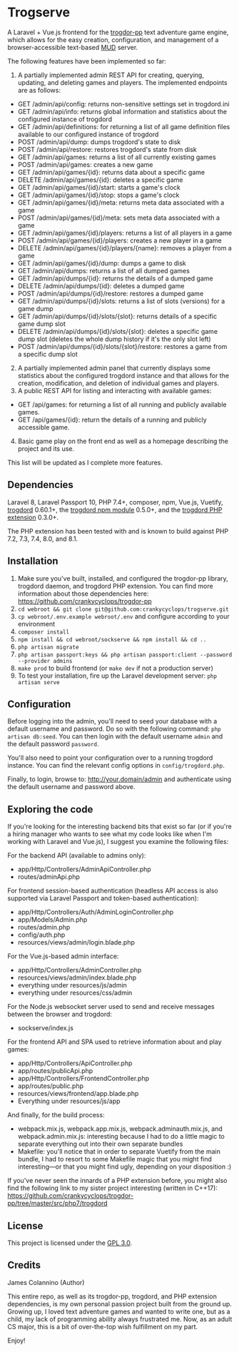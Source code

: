 # Trogserve

A Laravel + Vue.js frontend for the [trogdor-pp](https://github.com/crankycyclops/trogdor-pp "trogdor-pp") text adventure game engine, which allows for the easy creation, configuration, and management of a browser-accessible text-based [MUD](https://en.wikipedia.org/wiki/MUD "MUD") server.


The following features have been implemented so far:

1. A partially implemented admin REST API for creating, querying, updating, and deleting games and players. The implemented endpoints are as follows:
 - GET /admin/api/config: returns non-sensitive settings set in trogdord.ini
 - GET /admin/api/info: returns global information and statistics about the configured instance of trogdord
 - GET /admin/api/definitions: for returning a list of all game definition files available to our configured instance of trogdord
 - POST /admin/api/dump: dumps trogdord's state to disk
 - POST /admin/api/restore: restores trogdord's state from disk
 - GET /admin/api/games: returns a list of all currently existing games
 - POST /admin/api/games: creates a new game
 - GET /admin/api/games/{id}: returns data about a specific game
 - DELETE /admin/api/games/{id}: deletes a specific game
 - GET /admin/api/games/{id}/start: starts a game's clock
 - GET /admin/api/games/{id}/stop: stops a game's clock
 - GET /admin/api/games/{id}/meta: returns meta data associated with a game
 - POST /admin/api/games/{id}/meta: sets meta data associated with a game
 - GET /admin/api/games/{id}/players: returns a list of all players in a game
 - POST /admin/api/games/{id}/players: creates a new player in a game
 - DELETE /admin/api/games/{id}/players/{name}: removes a player from a game
 - GET /admin/api/games/{id}/dump: dumps a game to disk
 - GET /admin/api/dumps: returns a list of all dumped games
 - GET /admin/api/dumps/{id}: returns the details of a dumped game
 - DELETE /admin/api/dumps/{id}: deletes a dumped game
 - POST /admin/api/dumps/{id}/restore: restores a dumped game
 - GET /admin/api/dumps/{id}/slots: returns a list of slots (versions) for a game dump
 - GET /admin/api/dumps/{id}/slots/{slot}: returns details of a specific game dump slot
 - DELETE /admin/api/dumps/{id}/slots/{slot}: deletes a specific game dump slot (deletes the whole dump history if it's the only slot left)
 - POST /admin/api/dumps/{id}/slots/{slot}/restore: restores a game from a specific dump slot
2. A partially implemented admin panel that currently displays some statistics about the configured trogdord instance and that allows for the creation, modification, and deletion of individual games and players.
3. A public REST API for listing and interacting with available games:
 - GET /api/games: for returning a list of all running and publicly available games.
 - GET /api/games/{id}: return the details of a running and publicly accessible game.
4. Basic game play on the front end as well as a homepage describing the project and its use.

This list will be updated as I complete more features.

## Dependencies

Laravel 8, Laravel Passport 10, PHP 7.4+, composer, npm, Vue.js, Vuetify, [trogdord](https://github.com/crankycyclops/trogdor-pp "trogdord") 0.60.1+, the [trogdord npm module](https://github.com/crankycyclops/trogdor-pp/tree/master/src/nodejs/trogdord "trogdord npm module") 0.5.0+, and the [trogdord PHP extension](https://github.com/crankycyclops/trogdor-pp/tree/master/src/trogdord "trogdord PHP extension") 0.3.0+.

The PHP extension has been tested with and is known to build against PHP 7.2, 7.3, 7.4, 8.0, and 8.1.

## Installation

1. Make sure you've built, installed, and configured the trogdor-pp library, trogdord daemon, and trogdord PHP extension. You can find more information about those dependencies here: https://github.com/crankycyclops/trogdor-pp
2. `cd webroot && git clone git@github.com:crankycyclops/trogserve.git`
3. `cp webroot/.env.example webroot/.env` and configure according to your environment
4. `composer install`
5. `npm install && cd webroot/sockserve && npm install && cd ..`
6. `php artisan migrate`
7. `php artisan passport:keys && php artisan passport:client --password --provider admins`
8. `make prod` to build frontend (or `make dev` if not a production server)
9. To test your installation, fire up the Laravel development server: `php artisan serve`

## Configuration

Before logging into the admin, you'll need to seed your database with a default username and password. Do so with the following command: `php artisan db:seed`. You can then login with the default username `admin` and the default password `password`.

You'll also need to point your configuration over to a running trogdord instance. You can find the relevant config options in `config/trogdord.php`.

Finally, to login, browse to: http://your.domain/admin and authenticate using the default username and password above.

## Exploring the code

If you're looking for the interesting backend bits that exist so far (or if you're a hiring manager who wants to see what my code looks like when I'm working with Laravel and Vue.js), I suggest you examine the following files:

For the backend API (available to admins only):

- app/Http/Controllers/AdminApiController.php
- routes/adminApi.php

For frontend session-based authentication (headless API access is also supported via Laravel Passport and token-based authentication):

- app/Http/Controllers/Auth/AdminLoginController.php
- app/Models/Admin.php
- routes/admin.php
- config/auth.php
- resources/views/admin/login.blade.php

For the Vue.js-based admin interface:

- app/Http/Controllers/AdminController.php
- resources/views/admin/index.blade.php
- everything under resources/js/admin
- everything under resources/css/admin

For the Node.js websocket server used to send and receive messages between the browser and trogdord:

- sockserve/index.js

For the frontend API and SPA used to retrieve information about and play games:

- app/Http/Controllers/ApiController.php
- app/routes/publicApi.php
- app/Http/Controllers/FrontendController.php
- app/routes/public.php
- resources/views/frontend/app.blade.php
- Everything under resources/js/app

And finally, for the build process:

- webpack.mix.js, webpack.app.mix.js, webpack.adminauth.mix.js, and webpack.admin.mix.js: interesting because I had to do a little magic to separate everything out into their own separate bundles
- Makefile: you'll notice that in order to separate Vuetify from the main bundle, I had to resort to some Makefile magic that you might find interesting—or that you might find ugly, depending on your disposition :)

If you've never seen the innards of a PHP extension before, you might also find the following link to my sister project interesting (written in C++17): https://github.com/crankycyclops/trogdor-pp/tree/master/src/php7/trogdord

## License

This project is licensed under the [GPL 3.0](https://www.gnu.org/licenses/gpl-3.0.en.html "GPL 3.0").

## Credits

James Colannino (Author)

This entire repo, as well as its trogdor-pp, trogdord, and PHP extension dependencies, is my own personal passion project built from the ground up. Growing up, I loved text adventure games and wanted to write one, but as a child, my lack of programming ability always frustrated me. Now, as an adult CS major, this is a bit of over-the-top wish fulfillment on my part.

Enjoy!
